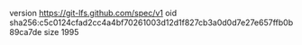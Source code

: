version https://git-lfs.github.com/spec/v1
oid sha256:c5c0124cfad2cc4a4bf70261003d12d1f827cb3a0d0d7e27e657ffb0b89ca7de
size 1995
